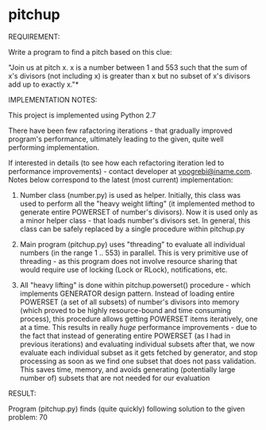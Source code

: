 pitchup
=======

REQUIREMENT:

Write a program to find a pitch based on this clue: 

"Join us at pitch x. x is a number between 1 and 553 such that the sum of x's divisors 
(not including x) is greater than x but no subset of x's divisors add up to exactly x."*


IMPLEMENTATION NOTES:

This project is implemented using Python 2.7

There have been few rafactoring iterations - that gradually improved program's performance, 
ultimately leading to the given, quite well performing implementation.

If interested in details (to see how each refactoring iteration led to performance improvements) -
contact developer at vpogrebi@iname.com. Notes below correspond to the latest (most current)
implementation:

1. Number class (number.py) is used as helper. Initially, this class was used to perform all the
	"heavy weight lifting" (it implemented method to generate entire POWERSET of number's divisors).
	Now it is used only as a minor helper class - that loads number's divisors set. In general, 
	this class can be safely replaced by a single procedure within pitchup.py 

2. Main program (pitchup.py) uses "threading" to evaluate all individual numbers (in the range
	1 .. 553) in parallel. This is very primitive use of threading - as this program does not
	involve resource sharing that would require use of locking (Lock or RLock), notifications, etc.

3. All "heavy lifting" is done within pitchup.powerset() procedure - which implements GENERATOR
	design pattern. Instead of loading entire POWERSET (a set of all subsets) of number's divisors
	into memory (which proved to be highly resource-bound and time consuming process), this procedure
	allows getting POWERSET items iteratively, one at a time. This results in really *huge* 
	performance improvements - due to the fact that instead of generating entire POWERSET (as I had 
	in previous iterations) and evaluating individual subsets after that, we now evaluate each 
	individual subset as it gets fetched by generator, and stop processing as soon as we find one 
	subset that does not pass validation. This saves time, memory, and avoids generating 
	(potentially large number of) subsets that are not needed for our evaluation   

	
RESULT:

Program (pitchup.py) finds (quite quickly) following solution to the given problem: 70
